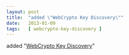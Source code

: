 ```yaml
---
layout: post
title:  "added \"WebCrypto Key Discovery\""
date:   2013-01-09
tags:   [ webcrypto-key-discovery ]
---
```


added "[WebCrypto Key Discovery](/spec/webcrypto-key-discovery)"

